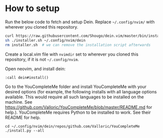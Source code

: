 # How to setup

Run the below code to fetch and setup Dein. Replace `~/.config/nvim/` with wherever you cloned this repository.

```sh
curl https://raw.githubusercontent.com/Shougo/dein.vim/master/bin/installer.sh > installer.sh
sh ./installer.sh ~/.config/nvim/dein
rm installer.sh  # we can remove the installation script afterwards
```

Create a local.vim file with `nvimdir` set to wherever you cloned this repository, if it is not `~/.config/nvim`.

Open neovim, and install dein:

```:call dein#install()```

Go to the YouCompleteMe folder and install YouCompleteMe with your desired options (for example, the following installs with all language options available. This would require all such languages to be installed on the machine. See https://github.com/Valloric/YouCompleteMe/blob/master/README.md for help.). YouCompleteMe requires Python to be installed to work. See their README for help.

```
cd ~/.config/nvim/dein/repos/github.com/Valloric/YouCompleteMe
./install.py --all
```

